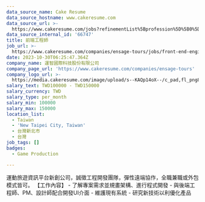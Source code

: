 ```yaml
---
data_source_name: Cake Resume
data_source_hostname: www.cakeresume.com
data_source_url: >-
  https://www.cakeresume.com/jobs?refinementList%5Bprofession%5D%5B0%5D=game-production&range%5Bsalary_range%5D%5Bmin%5D=100000
data_source_internal_id: '66747'
title: 前端工程師
job_url: >-
  https://www.cakeresume.com/companies/ensage-tours/jobs/front-end-engineer-97e7b1
date: 2023-10-30T06:25:47.364Z
company_name: 運智國際科技股份有限公司
company_page_url: 'https://www.cakeresume.com/companies/ensage-tours'
company_logo_url: >-
  https://media.cakeresume.com/image/upload/s--KAQp14oX--/c_pad,fl_png8,h_200,w_200/v1698646451/ylonufit2xev112qijjq.png
salary_text: TWD100000 - TWD150000
salary_currency: TWD
salary_type: per_month
salary_min: 100000
salary_max: 150000
location_list:
  - Taiwan
  - 'New Taipei City, Taiwan'
  - 台灣新北市
  - 台灣
job_tags: []
badges:
  - Game Production

---
```


運動旅遊資訊平台新創公司，誠徵工程開發團隊，彈性遠端協作，全職兼職或外包模式皆可。 【工作內容】 - 了解專案需求並規畫架構、進行程式開發 - 與後端工程師、PM、設計師配合開發UI介面 - 維護現有系統 - 研究新技術以利優化產品